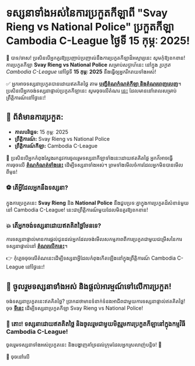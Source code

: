 # ទស្សនាទាំងអស់នៃការប្រកួតកីឡាពី "Svay Rieng vs National Police" ប្រកួតកីឡា Cambodia C-League ថ្ងៃទី 15 កុម្ភៈ 2025!

📢 បាទ/ចាស! ប្រសិនបើអ្នកគួរឱ្យប្រញាប់ប្រញាល់នឹងការប្រកួតកីឡាដ៏អស្ចារ្យនេះ សូមកុំឱ្យខកខាន! ការប្រកួតកីឡា **Svay Rieng vs National Police** សម្រាប់សប្តាហ៍នេះ នៅក្នុង _ប្រកួត Cambodia C-League_ នៅថ្ងៃទី **15 កុម្ភៈ 2025** នឹងធ្វើឲ្យអ្នករីករាយទាំងអស់!

✅ អ្នកអាចទស្សនាប្រកួតបានដោយឥតគិតថ្លៃ តាម [**បញ្ជីតំណកំណត់កីឡា និងតំណរ​ពេញលេញ**](https://tinyurl.com/livestreamfreeo?st=Svay+Rieng+vs+National+Police&si=ghc)។ ប្រសិនបើអ្នកចង់ទស្សនាផ្ទាល់ប្រកួតកីឡានេះ សូមចុចលើតំណរ [នេះ](https://tinyurl.com/livestreamfreeo?st=Svay+Rieng+vs+National+Police&si=ghc) ដែលមាននៅពេលសម្រាប់ព្រឹត្តិការណ៍នៅថ្ងៃនេះ!

## 📅 ព័ត៌មានការប្រកួត:

- **កាលបរិច្ឆេទ:** 15 កុម្ភៈ 2025
- **ព្រឹត្តិការណ៍:** Svay Rieng vs National Police
- **ព្រឹត្តិការណ៍កីឡា:** Cambodia C-League

🎯 ប្រសិនបើអ្នកកំពុងស្វែងរកនូវការចូលរួមទស្សនាកីឡាទាំងនេះដោយឥតគិតថ្លៃ អ្នកក៏អាចធ្វើការចុចលើ [**តំណកំណត់ទាំងនេះ**](https://tinyurl.com/livestreamfreeo?st=Svay+Rieng+vs+National+Police&si=ghc) ដើម្បីទស្សនាទាំងអស់។ ព្រមទាំងមើលចំការដែលអ្នកមិនបានមើលពីមុន!

### ⚽️ តើអ្វីដែលអ្នកនឹងទស្សនា?

ក្នុងការប្រកួតនេះ **Svay Rieng** និង **National Police** នឹងជួបប្រទៈគ្នាក្នុងការប្រកួតដ៏សំខាន់មួយនៅ Cambodia C-League! នេះជាព្រឹត្តិការណ៍មួយដែលមិនគួរឱ្យខកខាន!

### 💥 តើអ្នកចង់ទស្សនាដោយឥតគិតថ្លៃមែនទេ?

ការទស្សនាផ្ទាល់មានការផ្តល់ជូនដល់អ្នកដែលចង់មើលសកម្មភាពពីការប្រកួតជាមួយជម្រើសនៃការទស្សនាផ្ទាល់នៅ [**តំណរលើកនេះ**](https://tinyurl.com/livestreamfreeo?st=Svay+Rieng+vs+National+Police&si=ghc)។

👉 កុំភ្លេចចុចលើតំណនេះដើម្បីទស្សនាអ្វីដែលកំពុងកើតឡើងនៅក្នុងព្រឹត្តិការណ៍ Cambodia C-League នៅថ្ងៃនេះ!

## 📲 ចូលរួមទស្សនាទាំងអស់ និងផ្តល់អារម្មណ៍ទៅលើការប្រកួត!

ចង់ទស្សនាប្រកួតនេះឥតគិតថ្លៃ? ប្រាកដថាមានទំនាក់ទំនងអាជីពជាមួយការទស្សនាផ្ទាល់ឥតគិតថ្លៃ! ចុច [**ទីនេះ**](https://tinyurl.com/livestreamfreeo?st=Svay+Rieng+vs+National+Police&si=ghc) ដើម្បីទស្សនាប្រកួតកីឡា Svay Rieng vs National Police!

### 💬 តោះ! ទស្សនាដោយឥតគិតថ្លៃ និងចូលរួមជាមួយមិត្តរួមការប្រកួតកីឡានៅក្នុងកម្មវិធី Cambodia C-League!

ចូលរួមទស្សនាទាំងអស់ប្រកួតនេះ និងបង្ហាញគាំទ្រដល់ក្រុមដែលអ្នកស្រលាញ់បន្តិច! 🚀

📌 ចុចនៅលើ
